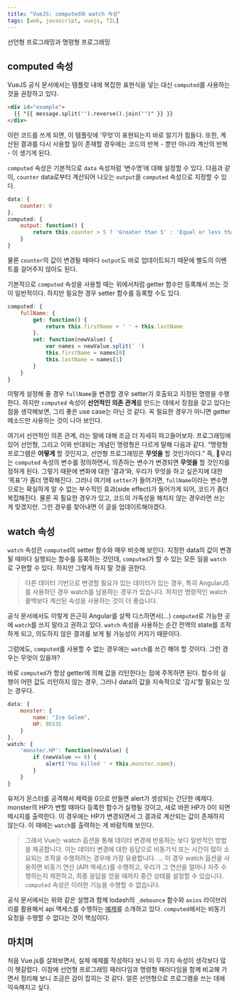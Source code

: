 ```yaml
---
title: "VueJS: computed와 watch 속성"
tags: [web, javascript, vuejs, TIL]
---
```

  
선언형 프로그래밍과 명령형 프로그래밍

<!--more-->

## computed 속성
VueJS 공식 문서에서는 템플릿 내에 복잡한 표현식을 넣는 대신 `computed`를 사용하는 것을 권장하고 있다.

```html
<div id="example">
  {{ "{{ message.split('').reverse().join('')" }} }}
</div>
```

이런 코드를 쓰게 되면, 이 템플릿에 ‘무엇’이 표현되는지 바로 알기가 힘들다. 또한, 계산된 결과를 다시 사용할 일이 존재할 경우에는 코드의 반복 - 뿐만 아니라 계산의 반복 - 이 생기게 된다.

`computed` 속성은 기본적으로 `data` 속성처럼 ‘변수명’에 대해 설정할 수 있다. 다음과 같이, `counter` data로부터 계산되어 나오는 `output`을 `computed` 속성으로 지정할 수 있다.

```javascript
data: {
	counter: 0
},
computed: {
	output: function() {
		return this.counter > 5 ? 'Greater than 5' : 'Equal or less than 5'
	}
}
```

물론 `counter`의 값이 변경될 때마다 `output`도 바로 업데이트되기 때문에 별도의 이벤트를 걸어주지 않아도 된다.

기본적으로 `computed` 속성을 사용할 때는 위에서처럼 getter 함수만 등록해서 쓰는 것이 일반적이다. 하지만 필요한 경우 setter 함수를 등록할 수도 있다.

```javascript
computed: {
	fullName: {
		get: function() {
			return this.firstName + ' ' + this.lastName
		},
		set: function(newValue) {
			var names = newValue.split(' ')
			this.firstName = names[0]
			this.lastName = names[1]
		}
	}
}
``` 

이렇게 설정해 줄 경우 `fullName`을 변경할 경우 setter가 호출되고 지정된 명령을 수행한다. 하지만 `computed` 속성이 **선언적인 의존 관계**를 만드는 데에서 장점을 갖고 있다는 점을 생각해보면, 그리 좋은 use case는 아닌 것 같다. 꼭 필요한 경우가 아니면 getter 메소드만 사용하는 것이 나아 보인다.

여기서 선언적인 의존 관계, 라는 말에 대해 조금 더 자세히 파고들어보자. 
프로그래밍에 있어 선언형, 그리고 이와 반대되는 개념인 명령형은 다르게 말해 다음과 같다. “명령형 프로그램은 **어떻게** 할 것인지고, 선언형 프로그래밍은 **무엇을** 할 것인가이다.” 
즉, 우리는 `computed` 속성의 변수를 정의하면서, 의존하는 변수가 변경되면 **무엇을** 할 것인지를 정하게 된다. 그렇기 때문에 변화에 대한 ’결과’와, 우리가 무엇을 하고 싶은지에 대한 ‘목표’가 좀더 명확해진다. 그러나 여기에 `setter`가 들어가면, `fullName`이라는 변수명으로는 확실하게 알 수 없는 부수적인 효과(side effect)가 들어가게 되어, 코드가 좀더 복잡해진다. 물론 꼭 필요한 경우가 있고, 코드의 가독성을 해치지 않는 경우라면 쓰는 게 맞겠지만. 그런 경우를 찾아내면 이 글을 업데이트해야겠다. 

## watch 속성
`watch` 속성은 `computed`의 setter 함수와 매우 비슷해 보인다. 지정한 data의 값이 변경될 때마다 실행되는 함수를 등록하는 것인데, `computed`가 할 수 있는 모든 일을 `watch`로 구현할 수 있다. 하지만 그렇게 하지 말 것을 권한다.

> 다른 데이터 기반으로 변경할 필요가 있는 데이터가 있는 경우, 특히 AngularJS를 사용하던 경우 watch를 남용하는 경우가 있습니다. 하지만 명령적인 watch 콜백보다 계산된 속성을 사용하는 것이 더 좋습니다.  

공식 문서에서도 이렇게 은근히 Angular를 살짝 디스하면서(…) `computed`로 가능한 곳에 `watch`를 쓰지 말라고 권하고 있다. `watch` 속성을 사용하는 순간 전역의 state를 조작하게 되고, 의도하지 않은 결과를 보게 될 가능성이 커지기 때문이다.

그럼에도, `computed`를 사용할 수 없는 경우에는 `watch`를 쓰긴 해야 할 것이다. 그런 경우는 무엇이 있을까?

바로 `computed`가 항상 getter에 의해 값을 리턴한다는 점에 주목하면 된다. 함수의 실행이 어떤 값도 리턴하지 않는 경우, 그러나 data의 값을 지속적으로 ‘감시’할 필요는 있는 경우다.

```javascript
data: {
	monster: {
		name: "Ice Golem",
		HP: 95535
	}
},
watch: {
	'monster.HP': function(newValue) {
		if (newValue >= 0) {
			alert('You killed ' + this.monster.name);
		}
	}
}
```

유저가 몬스터를 공격해서 체력을 0으로 만들면 alert가 생성되는 간단한 예제다. monster의 HP가 변할 때마다 등록한 함수가 실행될 것이고, 새로 바뀐 HP가 0이 되면 메시지를 출력한다. 이 경우에는 HP가 변경되면서 그 결과로 계산되는 값이 존재하지 않는다. 이 때에는 `watch`를 출력하는 게 바람직해 보인다. 

> 그래서 Vue는 watch 옵션을 통해 데이터 변경에 반응하는 보다 일반적인 방법을 제공합니다. 이는 데이터 변경에 대한 응답으로 비동기식 또는 시간이 많이 소요되는 조작을 수행하려는 경우에 가장 유용합니다. ... 이 경우 watch 옵션을 사용하면 비동기 연산 (API 엑세스)를 수행하고, 우리가 그 연산을 얼마나 자주 수행하는지 제한하고, 최종 응답을 얻을 때까지 중간 상태를 설정할 수 있습니다. `computed` 속성은 이러한 기능을 수행할 수 없습니다.

공식 문서에서는 위와 같은 설명과 함께 lodash의 `_debounce` 함수와 `axios` 라이브러리를 활용해서 api 액세스를 수행하는 [예제](https://kr.vuejs.org/v2/guide/computed.html#watch-%EC%86%8D%EC%84%B1)를 소개하고 있다. `computed`에서는 비동기 요청을 수행할 수 없다는 것이 핵심이다.

## 마치며

처음 Vue.js를 살펴보면서, 실제 예제를 작성하다 보니 이 두 가지 속성이 생각보다 많이 헷갈렸다. 이참에 선언형 프로그래밍 패러다임과 명령형 패러다임을 함께 비교해 가면서 정리해 보니 조금은 감이 잡히는 것 같다. 얼른 선언형으로 프로그램을 쓰는 데에 익숙해지고 싶다.